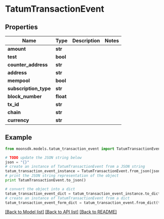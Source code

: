 # TatumTransactionEvent

## Properties

| Name                   | Type      | Description | Notes |
| ---------------------- | --------- | ----------- | ----- |
| **amount**             | **str**   |             |       |
| **test**               | **bool**  |             |       |
| **counter\_address**   | **str**   |             |       |
| **address**            | **str**   |             |       |
| **mempool**            | **bool**  |             |       |
| **subscription\_type** | **str**   |             |       |
| **block\_number**      | **float** |             |       |
| **tx\_id**             | **str**   |             |       |
| **chain**              | **str**   |             |       |
| **currency**           | **str**   |             |       |

## Example

```python
from moonsdk.models.tatum_transaction_event import TatumTransactionEvent

# TODO update the JSON string below
json = "{}"
# create an instance of TatumTransactionEvent from a JSON string
tatum_transaction_event_instance = TatumTransactionEvent.from_json(json)
# print the JSON string representation of the object
print TatumTransactionEvent.to_json()

# convert the object into a dict
tatum_transaction_event_dict = tatum_transaction_event_instance.to_dict()
# create an instance of TatumTransactionEvent from a dict
tatum_transaction_event_form_dict = tatum_transaction_event.from_dict(tatum_transaction_event_dict)
```

[\[Back to Model list\]](./#documentation-for-models) [\[Back to API list\]](./#documentation-for-api-endpoints) [\[Back to README\]](./)
